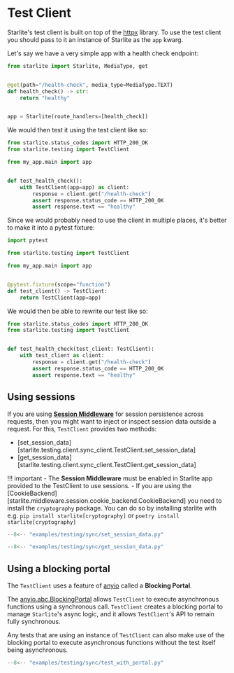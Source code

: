 # Test Client

Starlite's test client is built on top of
the [httpx](https://github.com/encode/httpx) library. To use the test client you should pass to it an
instance of Starlite as the `app` kwarg.

Let's say we have a very simple app with a health check endpoint:

```python title="my_app/main.py"
from starlite import Starlite, MediaType, get


@get(path="/health-check", media_type=MediaType.TEXT)
def health_check() -> str:
    return "healthy"


app = Starlite(route_handlers=[health_check])
```

We would then test it using the test client like so:

```python title="tests/test_health_check.py"
from starlite.status_codes import HTTP_200_OK
from starlite.testing import TestClient

from my_app.main import app


def test_health_check():
    with TestClient(app=app) as client:
        response = client.get("/health-check")
        assert response.status_code == HTTP_200_OK
        assert response.text == "healthy"
```

Since we would probably need to use the client in multiple places, it's better to make it into a pytest fixture:

```python title="tests/conftest.py"
import pytest

from starlite.testing import TestClient

from my_app.main import app


@pytest.fixture(scope="function")
def test_client() -> TestClient:
    return TestClient(app=app)
```

We would then be able to rewrite our test like so:

```python title="tests/test_health_check.py"
from starlite.status_codes import HTTP_200_OK
from starlite.testing import TestClient


def test_health_check(test_client: TestClient):
    with test_client as client:
        response = client.get("/health-check")
        assert response.status_code == HTTP_200_OK
        assert response.text == "healthy"
```

## Using sessions

If you are using [**Session Middleware**](./7-middleware/3-builtin-middlewares/5-session-middleware/) for session persistence
across requests, then you might want to inject or inspect session data outside a request. For this, `TestClient` provides
two methods:

- [set_session_data][starlite.testing.client.sync_client.TestClient.set_session_data]
- [get_session_data][starlite.testing.client.sync_client.TestClient.get_session_data]

!!! important
    - The **Session Middleware** must be enabled in Starlite app provided to the TestClient to use sessions.
    - If you are using the [CookieBackend][starlite.middleware.session.cookie_backend.CookieBackend] you need
      to install the `cryptography` package. You can do so by installing starlite with e.g. `pip install starlite[cryptography]`
      or `poetry install starlite[cryptography]`

```py title="Setting session data"
--8<-- "examples/testing/sync/set_session_data.py"
```

```py title="Getting session data"
--8<-- "examples/testing/sync/get_session_data.py"
```

## Using a blocking portal

The `TestClient` uses a feature of [anyio](https://anyio.readthedocs.io/en/stable/) called a **Blocking Portal**.

The [anyio.abc.BlockingPortal](https://anyio.readthedocs.io/en/stable/api.html#anyio.abc.BlockingPortal) allows `TestClient`
to execute asynchronous functions using a synchronous call. `TestClient` creates a blocking portal to manage
`Starlite`'s async logic, and it allows `TestClient`'s API to remain fully synchronous.

Any tests that are using an instance of `TestClient` can also make use of the blocking portal to execute asynchronous functions
without the test itself being asynchronous.

```py title="Using a blocking portal"
--8<-- "examples/testing/sync/test_with_portal.py"
```
